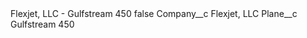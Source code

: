<?xml version="1.0" encoding="UTF-8"?>
<CustomMetadata xmlns="http://soap.sforce.com/2006/04/metadata" xmlns:xsi="http://www.w3.org/2001/XMLSchema-instance" xmlns:xsd="http://www.w3.org/2001/XMLSchema">
    <label>Flexjet, LLC - Gulfstream 450</label>
    <protected>false</protected>
    <values>
        <field>Company__c</field>
        <value xsi:type="xsd:string">Flexjet, LLC</value>
    </values>
    <values>
        <field>Plane__c</field>
        <value xsi:type="xsd:string">Gulfstream 450</value>
    </values>
</CustomMetadata>
